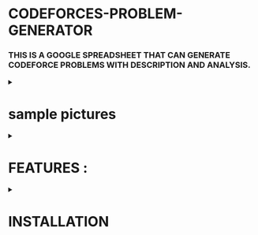 # CODEFORCES-PROBLEM-GENERATOR

### THIS IS A GOOGLE SPREADSHEET THAT CAN GENERATE CODEFORCE PROBLEMS WITH DESCRIPTION AND ANALYSIS.



<details>
  <summary> <h1>sample pictures </h1> </summary>
  
  ###### Main problem details interface
![problem details](https://github.com/user-attachments/assets/3a0a8bb0-9f2a-4fe9-b56a-994c3d437d5f)

###### Control Panel and Analysis Segment
![analysis page ](https://github.com/user-attachments/assets/55031de8-eb27-46d8-975c-812bd2393fe1)

###### This is the page where we store the loaded data to reduce the time spent searching for the same data repeatedly.
![problem cache ](https://github.com/user-attachments/assets/8f9ad4bf-7da6-49d2-a551-ae2bb9c8c396)

</details>



<details>
  <summary> <h1> <bold>FEATURES :</bold> </h1>  </summary>

- We can search data based on two values  Contest Divition   AND Problem Number
- We have another option in control panel that is Number of Data where we can set the number of Contest data we want to collect
- We can set our codeforce handle to get the problem virdict and Solving Analytical
- We get the number of distinct rateing problems and their count that appeir in the serach range
- We get the distinct Tags and their count that for all the problems in the search range 
- We create a extra sheet called problemCache this sheet save the load problems details for furthre use and reduce the time of oparetions

</details>




<details>
  <summary> <h1> <bold> INSTALLATION  </h1>  </summary>



</details>





















